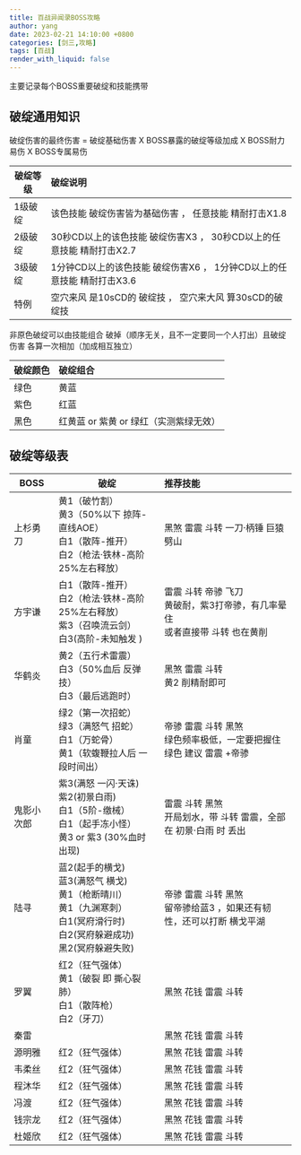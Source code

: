 ```yaml
---
title: 百战异闻录BOSS攻略
author: yang
date: 2023-02-21 14:10:00 +0800
categories: [剑三,攻略]
tags: [百战]
render_with_liquid: false
---
```


主要记录每个BOSS重要破绽和技能携带
## 破绽通用知识
破绽伤害的最终伤害 = 破绽基础伤害 X BOSS暴露的破绽等级加成 X BOSS耐力易伤 X BOSS专属易伤

| 破绽等级 | 破绽说明  |
|--------|:-------------------------------------------------------------|
| 1级破绽 | 该色技能 破绽伤害皆为基础伤害 ， 任意技能 精耐打击X1.8 | 
| 2级破绽 | 30秒CD以上的该色技能 破绽伤害X3 ， 30秒CD以上的任意技能 精耐打击X2.7  |
| 3级破绽 | 1分钟CD以上的该色技能 破绽伤害X6 ， 1分钟CD以上的任意技能 精耐打击X3.6  |
| 特例| 空穴来风 是10sCD的 破绽技 ， 空穴来大风 算30sCD的破绽技 |


非原色破绽可以由技能组合 破掉（顺序无关，且不一定要同一个人打出）且破绽伤害  各算一次相加（加成相互独立）

| 破绽颜色 | 破绽组合  |
|--------|:--------------------------------|
| 绿色 | 黄蓝 | 
| 紫色 | 红蓝 |
| 黑色  | 红黄蓝 or 紫黄 or 绿红（实测紫绿无效）  |

## 破绽等级表


| BOSS | 破绽  | 推荐技能  |
|--------|--------|:--------------------------------|
|上杉勇刀|黄1（破竹割）<br>黄3（50%以下 掠阵-直线AOE）<br>白1（散阵-推开）<br>白2（枪法·铁林-高阶25%左右释放）|黑煞 雷震 斗转 一刀·柄锤  巨猿劈山 |
|方宇谦|白1（散阵-推开）<br>白2（枪法·铁林-高阶25%左右释放）<br>紫3（召唤流云剑）<br>白3(高阶-未知触发 )|雷震 斗转 帝骖 飞刀 <br>黄破耐，紫3打帝骖，有几率晕住<br>或者直接带 斗转 也在黄削|
|华鹤炎|黄2（五行术雷震）<br>白3（50%血后 反弹技）<br>白3（最后逃跑时）|黑煞 雷震 斗转 <br>黄2 削精耐即可|
|肖童|绿2（第一次招蛇）<br>绿3（满怒气 招蛇）<br>白1（万蛇骨）<br>黄1（软蝮鞭拉人后 一段时间出）|帝骖 雷震 斗转 黑煞 <br>绿色频率极低，一定要把握住<br>绿色 建议 雷震 +帝骖 |
|鬼影小次郎|紫3(满怒 一闪·天诛)<br>紫2(初景白雨)<br>白1（5阶-缴械）<br>白1（起手冻小怪）<br>黄3 or 紫3 (30%血时 出现)|雷震 斗转  黑煞<br> 开局划水，带 斗转 雷震，全部在 初景·白雨 时 丢出|
|陆寻|蓝2(起手的横戈)<br>蓝3(满怒气 横戈)<br>黄1（枪断晴川）<br>黄1（九渊寒刺）<br>白1(冥府滑行时)<br>白2(冥府躲避成功)<br>黑2(冥府躲避失败)|帝骖 雷震 斗转 黑煞<br>留帝骖给蓝3 ，如果还有韧性，还可以打断 横戈平湖|
|罗翼|红2（狂气强体）<br>黄1（破裂 即 撕心裂肺）<br>白1（散阵枪）<br>白2（牙刀）|黑煞 花钱 雷震 斗转|
|秦雷||黑煞 花钱 雷震 斗转|
|源明雅|红2（狂气强体）|黑煞 花钱 雷震 斗转|
|韦柔丝|红2（狂气强体）|黑煞 花钱 雷震 斗转|
|程沐华|红2（狂气强体）|黑煞 花钱 雷震 斗转|
|冯渡|红2（狂气强体）|黑煞 花钱 雷震 斗转|
|钱宗龙|红2（狂气强体）|黑煞 花钱 雷震 斗转|
|杜姬欣|红2（狂气强体）|黑煞 花钱 雷震 斗转|
